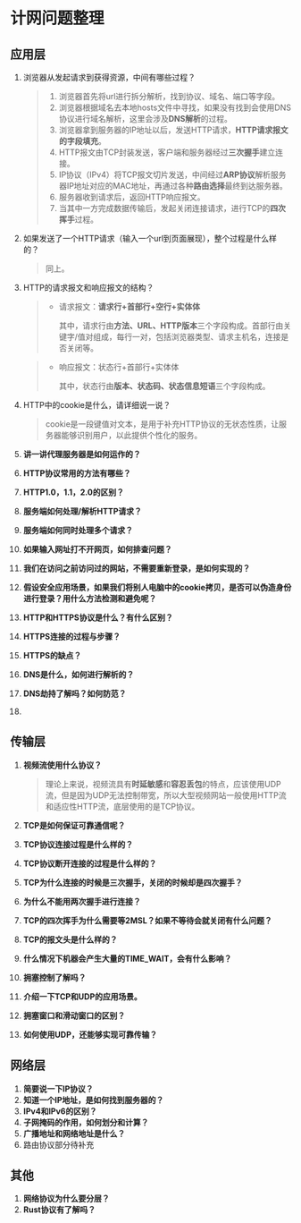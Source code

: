 # 计网问题整理

## 应用层

1. 浏览器从发起请求到获得资源，中间有哪些过程？
   
   > 1. 浏览器首先将url进行拆分解析，找到协议、域名、端口等字段。
   > 2. 浏览器根据域名去本地hosts文件中寻找，如果没有找到会使用DNS协议进行域名解析，这里会涉及**DNS解析**的过程。
   > 3. 浏览器拿到服务器的IP地址以后，发送HTTP请求，**HTTP请求报文的字段填充**。
   > 4. HTTP报文由TCP封装发送，客户端和服务器经过**三次握手**建立连接。
   > 5. IP协议（IPv4）将TCP报文切片发送，中间经过**ARP协议**解析服务器IP地址对应的MAC地址，再通过各种**路由选择**最终到达服务器。
   > 6. 服务器收到请求后，返回HTTP响应报文。
   > 7. 当其中一方完成数据传输后，发起关闭连接请求，进行TCP的**四次挥手**过程。


2. 如果发送了一个HTTP请求（输入一个url到页面展现），整个过程是什么样的？
   
   > 同上。

3. HTTP的请求报文和响应报文的结构？
   
   > - 请求报文：**请求行+首部行+空行+实体体**
   > 
   >     其中，请求行由**方法、URL、HTTP版本**三个字段构成。首部行由关键字/值对组成，每行一对，包括浏览器类型、请求主机名，连接是否关闭等。

   > - 响应报文：状态行+首部行+实体体
   > 
   >     其中，状态行由**版本、状态码、状态信息短语**三个字段构成。

4. HTTP中的cookie是什么，请详细说一说？
   
   > cookie是一段键值对文本，是用于补充HTTP协议的无状态性质，让服务器能够识别用户，以此提供个性化的服务。

5. **讲一讲代理服务器是如何运作的？**
6. **HTTP协议常用的方法有哪些？**
7. **HTTP1.0，1.1，2.0的区别？**
8. **服务端如何处理/解析HTTP请求？**
9.  **服务端如何同时处理多个请求？**
10. **如果输入网址打不开网页，如何排查问题？**
11. **我们在访问之前访问过的网站，不需要重新登录，是如何实现的？**
12. **假设安全应用场景，如果我们将别人电脑中的cookie拷贝，是否可以伪造身份进行登录？用什么方法检测和避免呢？**
13. **HTTP和HTTPS协议是什么？有什么区别？**
14. **HTTPS连接的过程与步骤？**
15. **HTTPS的缺点？**
16. **DNS是什么，如何进行解析的？**
17. **DNS劫持了解吗？如何防范？**
18. 

## 传输层

1. **视频流使用什么协议？**
   
   > 理论上来说，视频流具有**时延敏感**和**容忍丢包**的特点，应该使用UDP流，但是因为UDP无法控制带宽，所以大型视频网站一般使用HTTP流和适应性HTTP流，底层使用的是TCP协议。

2. **TCP是如何保证可靠通信呢？**
3. **TCP协议连接过程是什么样的？**
4. **TCP协议断开连接的过程是什么样的？**
5. **TCP为什么连接的时候是三次握手，关闭的时候却是四次握手？**
6. **为什么不能用两次握手进行连接？**
7. **TCP的四次挥手为什么需要等2MSL？如果不等待会就关闭有什么问题？**
8. **TCP的报文头是什么样的？**
9. **什么情况下机器会产生大量的TIME_WAIT，会有什么影响？**

10. **拥塞控制了解吗？**
11. **介绍一下TCP和UDP的应用场景。**
12. **拥塞窗口和滑动窗口的区别？**
13. **如何使用UDP，还能够实现可靠传输？**

## 网络层

1. **简要说一下IP协议？**
2. **知道一个IP地址，是如何找到服务器的？**
3. **IPv4和IPv6的区别？**
4. **子网掩码的作用，如何划分和计算？**
5. **广播地址和网络地址是什么？**
6. 路由协议部分待补充

## 其他

1. **网络协议为什么要分层？**
2. **Rust协议有了解吗？**
